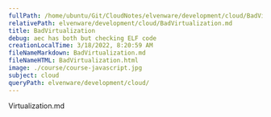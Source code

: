 ```yaml
---
fullPath: /home/ubuntu/Git/CloudNotes/elvenware/development/cloud/BadVirtualization.md
relativePath: elvenware/development/cloud/BadVirtualization.md
title: BadVirtualization
debug: aec has both but checking ELF code
creationLocalTime: 3/18/2022, 8:20:59 AM
fileNameMarkdown: BadVirtualization.md
fileNameHTML: BadVirtualization.html
image: ./course/course-javascript.jpg
subject: cloud
queryPath: elvenware/development/cloud/
---
```


<!-- toc -->
<!-- tocstop -->

Virtualization.md